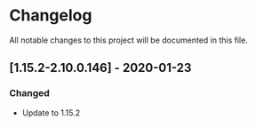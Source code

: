 # Changelog
All notable changes to this project will be documented in this file.

## [1.15.2-2.10.0.146] - 2020-01-23
### Changed
 - Update to 1.15.2
